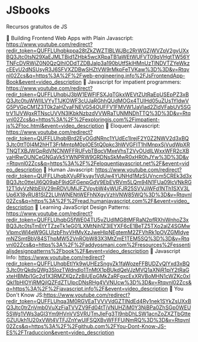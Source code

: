 # JSbooks
Recursos gratuitos de JS

📖 Building Frontend Web Apps with Plain Javascript: https://www.youtube.com/redirect?redir_token=QUFFLUhqbkppa28tZkZWZTlBLWJBc2RrWGZjWVZpV2gyUXxBQ3Jtc0tsN29XaEJMLTBid1ZHbk5wcXRpaTB1aWEtWUFVT09qVHgtTW56YTNFcDVRWjZ0N0QzQlhlODdTZDBJalp3a190bUtfSklHMnUzTlNDVTZYeWkzcEEyU2dNSUsyR3J6SFVXZDBwSHZtVW9rMkpFeTVKaw%3D%3D&v=Rtqvnl02Zcs&q=https%3A%2F%2Fweb-engineering.info%2FJsFrontendApp-Book&event=video_description
📖 Javascript for impatient programmers: https://www.youtube.com/redirect?redir_token=QUFFLUhqbjJ3bW1EWFlFSXJqTGkxWEVtZUtRaEpUSEpPZ3xBQ3Jtc0tuWWlILVYyT1JKOWF3cUJaRGhhQUdMOGx4TUlHd05uZUs1YldwVG5PVGpCM1Z3T0k2aHZvaFNEVG54OUFFV1FMVW1JaVlad2ZldVFabUV5SGtrV1lJVWgxRTNscUVVN3lKbkNzbzdVVWRaTUNMNDhTTQ%3D%3D&v=Rtqvnl02Zcs&q=https%3A%2F%2Fexploringjs.com%2Fimpatient-js%2Ftoc.html&event=video_description
📖 Eloquent Javascript: https://www.youtube.com/redirect?redir_token=QUFFLUhqblBrd2EyOGdNRnc1YUdEc1lrejF2Y0Z2NWV2d3xBQ3Jtc0ttT0I4M2hHT3FrMmtpM0plOE5tQ0pkc3hWVGFIT1hlMnpxSjVudWpXRTNQTXBJWGpRdVNCNWFFRUFvbTBqcVMxeVhsT2VyOUdILWxxWFR2cXByaHRwOUNCeGNGaVk5YWNPRW9GRDNsSkMwR0xHR0hJYw%3D%3D&v=Rtqvnl02Zcs&q=https%3A%2F%2Feloquentjavascript.net%2F&event=video_description
📖 Human Javascript: https://www.youtube.com/redirect?redir_token=QUFFLUhqbXVuRFkyay1VdUw4YUNHd1MzSUVncm5CREk3d3xBQ3Jtc0tteUl6Q09abF9idGFGenpGdV9EbEVRVm5LQm94N1FUa09lcVNkRG12T1dyVzNtbEljV29nRDVUMjJFZVpybW4yWUFJR25SVVJiWFd1NTh1SXV3LUp6X18yRU81SlZ2LUhWNENtWEFhNXgyVzhVNW85WQ%3D%3D&v=Rtqvnl02Zcs&q=https%3A%2F%2Fread.humanjavascript.com%2F&event=video_description
📖 Learning JavaScript Design Patterns: https://www.youtube.com/redirect?redir_token=QUFFLUhqbG5fWE04TU5vZUdlMG8tMFRaN2pfRXhiWnhoZ3xBQ3Jtc0tsTmEtYTZzeTk1eG01LXMtNjh1Z3lEYXF6cE1BeTZ5TXo2alZ4SGMwVlpmcWl4eW9GLUlzbFhvVHMyXzJweHlpNEgtemM2ZFVhRk1pOVZGMldyemNZSmtBbV84SThpMW52VnRObW83X3MtZmE1TEM5SQ%3D%3D&v=Rtqvnl02Zcs&q=https%3A%2F%2Faddyosmani.com%2Fresources%2Fessentialjsdesignpatterns%2Fbook%2F&event=video_description
📖 Javascript Info: https://www.youtube.com/redirect?redir_token=QUFFLUhqbEtlYk9wUHEzSngyZk1faWozeFFBUDZyQlYxd3xBQ3Jtc0trQkdsQWg3SlozTWdndlo1TnMtX1pBUkdQeVJzMVQ1aXNjR1piY2tRaGxteHBMbi1Gc2d1X3RMZXQzZzBiUEpGMkZaRFgxcExXRVBoMHN1cWZKc0xlQkl1bHlOYjRMQjlQZFdZTUlpcDNsRHg4VVNUcw%3D%3D&v=Rtqvnl02Zcs&q=https%3A%2F%2Fjavascript.info%2F&event=video_description
📖 You Don't Know JS:https://www.youtube.com/redirect?redir_token=QUFFLUhqa3M0RGVEaTVVVVdGZTlNdEd4Ry1nek1SYkZsUXxBQ3Jtc0trZnVmb0VuXzFiaTVVZV9Fd04tTjVNUHZjM0Y3NjBPa0ZhSGp0WEU5SWg1VWs3aGl3Ym9HVnVVSVRUTmJleFg3Tl9nbDhLSW1acnZoZXZTbGtteGZUUkh1U20xVWt4VTFJZnYwUlFSQXBvWFFFUjNmRQ%3D%3D&v=Rtqvnl02Zcs&q=https%3A%2F%2Fgithub.com%2FYou-Dont-Know-JS-ES%2FTraduccion&event=video_description
